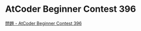 AtCoder Beginner Contest 396
===

[問題 - AtCoder Beginner Contest 396](https://atcoder.jp/contests/abc396/tasks)
